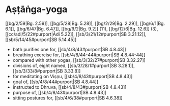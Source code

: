 # Aṣṭāṅga-yoga

[[bg/2/59|Bg. 2.59]], [[bg/5/28|Bg. 5.28]], [[bg/2/29|Bg. 2.29]], [[bg/6/1|Bg. 6.1]], [[bg/6/47|Bg. 6.47]], [[bg/9/2|Bg. 9.2]] (11), [[bg/12/6|Bg. 12.6]] (3), [[cc/adi/5/22#purport|Ādi 5.22]], [[sb/3/21/12#purport|SB 3.21.12]], [[sb/5/14/45#purport|SB 5.14.45]]

* bath purifies one for, [[sb/4/8/43#purport|SB 4.8.43]]
* breathing exercise for, [[sb/4/8/44-44#purport|SB 4.8.44-44]]
* compared with other yogas, [[sb/3/32/27#purport|SB 3.32.27]]
* divisions of, eight named, [[sb/3/28/1#purport|SB 3.28.1]], [[sb/3/33/8#purport|SB 3.33.8]]
* for meditating on Viṣṇu, [[sb/4/8/43#purport|SB 4.8.43]]
* goal of, [[sb/4/8/44#purport|SB 4.8.44]]
* instructed to Dhruva, [[sb/4/8/43#purport|SB 4.8.43]]
* purpose of, [[sb/4/8/43#purport|SB 4.8.43]]
* sitting postures for, [[sb/4/6/38#purport|SB 4.6.38]]
